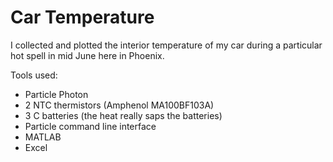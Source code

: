 ﻿# Car Temperature

I collected and plotted the interior temperature of my car during a particular hot spell in mid June here in Phoenix.

Tools used: 
* Particle Photon
* 2 NTC thermistors (Amphenol MA100BF103A)
* 3 C batteries (the heat really saps the batteries)
* Particle command line interface
* MATLAB
* Excel
